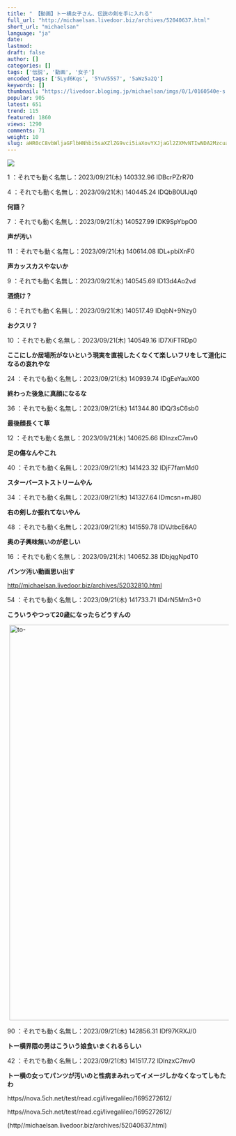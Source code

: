 ```yaml
---
title: " 【動画】トー横女子さん、伝説の剣を手に入れる"
full_url: "http://michaelsan.livedoor.biz/archives/52040637.html"
short_url: "michaelsan"
language: "ja"
date: 
lastmod: 
draft: false
author: []
categories: []
tags: ['伝説', '動画', '女子']
encoded_tags: ['5Lyd6Kqs', '5YuV55S7', '5aWz5a2Q']
keywords: []
thumbnail: "https://livedoor.blogimg.jp/michaelsan/imgs/0/1/0160540e-s.jpg"
popular: 905
latest: 651
trend: 115
featured: 1860
views: 1290
comments: 71
weight: 10
slug: aHR0cC8vbWljaGFlbHNhbi5saXZlZG9vci5iaXovYXJjaGl2ZXMvNTIwNDA2MzcuaHRtbA==
---
```


![](https://livedoor.blogimg.jp/michaelsan/imgs/0/1/0160540e-s.jpg)

<div><p>1 ：それでも動く名無し：2023/09/21(木) 140332.96 IDBcrPZrR70</p><p>4 ：それでも動く名無し：2023/09/21(木) 140445.24 IDQbB0UIJq0</p><b><p>何語？</p></b><p>7 ：それでも動く名無し：2023/09/21(木) 140527.99 IDK9SpYbpO0</p><b><p>声が汚い </p></b><p>11 ：それでも動く名無し：2023/09/21(木) 140614.08 IDL+pbiXnF0</p><b><p>声カッスカスやないか </p></b><p>9 ：それでも動く名無し：2023/09/21(木) 140545.69 ID13d4Ao2vd</p><b><p>酒焼け？ </p></b><p>6 ：それでも動く名無し：2023/09/21(木) 140517.49 IDqbN+9Nzy0</p><b><p>おクスリ？ </p></b><p>10 ：それでも動く名無し：2023/09/21(木) 140549.16 ID7XiFTRDp0</p><b><p>ここにしか居場所がないという現実を直視したくなくて楽しいフリをして道化になるの哀れやな </p></b><p>24 ：それでも動く名無し：2023/09/21(木) 140939.74 IDgEeYauX00</p><b><p><p>終わった後急に真顔になるな </p></p></b><p>36 ：それでも動く名無し：2023/09/21(木) 141344.80 IDQ/3sC6sb0</p><b><p>最後顔長くて草 </p></b><p>12 ：それでも動く名無し：2023/09/21(木) 140625.66 IDInzxC7mv0</p><b><p>足の傷なんやこれ </p></b><p>40 ：それでも動く名無し：2023/09/21(木) 141423.32 IDjF7famMd0</p><b><p>スターバーストストリームやん </p></b><p>34 ：それでも動く名無し：2023/09/21(木) 141327.64 IDmcsn+mJ80</p><p><p><b></b></p></p><b><p>右の剣しか振れてないやん </p></b><p>48 ：それでも動く名無し：2023/09/21(木) 141559.78 IDVJtbcE6A0</p><b><p>奥の子興味無いのが悲しい </p></b><p>16 ：それでも動く名無し：2023/09/21(木) 140652.38 IDbjqgNpdT0</p><p><p></p></p><p><p><b>パンツ汚い動画思い出す </b></p><p><b></b></p></p><a title='' target='_blank' href='http//michaelsan.livedoor.biz/archives/52032810.html'>http//michaelsan.livedoor.biz/archives/52032810.html</a><b><p></p></b><p>54 ：それでも動く名無し：2023/09/21(木) 141733.71 ID4rN5Mm3+0</p><p><b><p>こういうやつって20歳になったらどうすんの</p></b></p><a target='_blank' title='to-' href='https//livedoor.blogimg.jp/michaelsan/imgs/0/1/0160540e.jpg'><img class='pict' hspace='5' alt='to-' border='0' height='907' width='680' src='https//livedoor.blogimg.jp/michaelsan/imgs/0/1/0160540e-s.jpg'></a><p>90 ：それでも動く名無し：2023/09/21(木) 142856.31 IDf97KRXJ/0</p><p><b><p>トー横界隈の男はこういう娘食いまくれるらしい </p></b></p> <p>42 ：それでも動く名無し：2023/09/21(木) 141517.72 IDInzxC7mv0</p><b><p><p>トー横の女ってパンツが汚いのと性病まみれってイメージしかなくなってしもたわ </p></p></b>https//nova.5ch.net/test/read.cgi/livegalileo/1695272612/<br clear='all'> <p id='a6850dc6aefc0d5bbff2bea180d92d89'> </p> <p id='a6850dc6aefc0d5bbff2bea180d92d89'> </p> <p class='alistcloud-container-6795'></p> <p>https//nova.5ch.net/test/read.cgi/livegalileo/1695272612/</p></div>

(http//michaelsan.livedoor.biz/archives/52040637.html)
